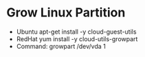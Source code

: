 # Grow Linux Partition
* Ubuntu apt-get install -y cloud-guest-utils
* RedHat yum install -y cloud-utils-growpart
* Command: growpart /dev/vda 1
